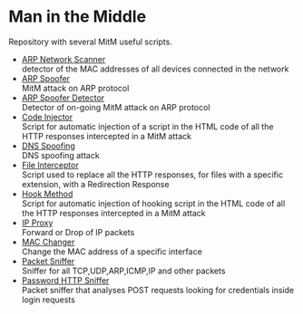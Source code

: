 # Man in the Middle
Repository with several MitM useful scripts.
- [ARP Network Scanner]()<br>detector of the MAC addresses of all devices connected in the network
- [ARP Spoofer]()<br>MitM attack on ARP protocol
- [ARP Spoofer Detector]()<br>Detector of on-going MitM attack on ARP protocol
- [Code Injector]()<br>Script for automatic injection of a script in the HTML code of all the HTTP responses intercepted in a MitM attack
- [DNS Spoofing]()<br>DNS spoofing attack
- [File Interceptor]()<br>Script used to replace all the HTTP responses, for files with a specific extension, with a Redirection Response
- [Hook Method]()<br>Script for automatic injection of hooking script in the HTML code of all the HTTP responses intercepted in a MitM attack
- [IP Proxy]()<br>Forward or Drop of IP packets
- [MAC Changer]()<br>Change the MAC address of a specific interface
- [Packet Sniffer]()<br>Sniffer for all TCP,UDP,ARP,ICMP,IP and other packets
- [Password HTTP Sniffer]()<br>Packet sniffer that analyses POST requests looking for credentials inside login requests